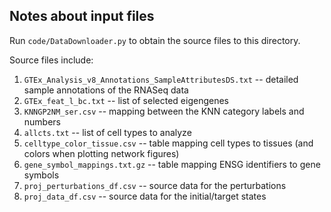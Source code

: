 ## Notes about input files

Run `code/DataDownloader.py` to obtain the source files to this directory.

Source files include:

1. `GTEx_Analysis_v8_Annotations_SampleAttributesDS.txt` -- detailed sample annotations of the RNASeq data
2. `GTEx_feat_l_bc.txt` -- list of selected eigengenes
3. `KNNGP2NM_ser.csv` -- mapping between the KNN category labels and numbers
4. `allcts.txt` -- list of cell types to analyze
5. `celltype_color_tissue.csv` -- table mapping cell types to tissues (and colors when plotting network figures)
6. `gene_symbol_mappings.txt.gz` -- table mapping ENSG identifiers to gene symbols
7. `proj_perturbations_df.csv` -- source data for the perturbations
8. `proj_data_df.csv` -- source data for the initial/target states


